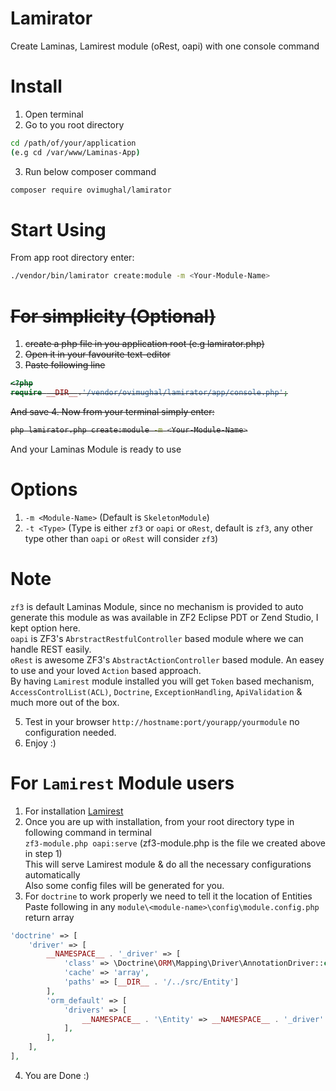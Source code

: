 # Lamirator
Create Laminas, Lamirest module (oRest, oapi) with one console command

# Install
1. Open terminal
2. Go to you root directory
```bash
cd /path/of/your/application
(e.g cd /var/www/Laminas-App)
```
3. Run below composer command
```bash
composer require ovimughal/lamirator
```

# Start Using
From app root directory enter: <br>
```bash
./vendor/bin/lamirator create:module -m <Your-Module-Name>
```
<strike>

# For simplicity (Optional)
1. create a php file in you application root (e.g lamirator.php)
2. Open it in your favourite text-editor
3. Paste following line
```php
<?php
require __DIR__.'/vendor/ovimughal/lamirator/app/console.php';
```
   And save
4. Now from your terminal simply enter:
```bash
php lamirator.php create:module -m <Your-Module-Name>
```
</strike>

   And your Laminas Module is ready to use <br>
   # Options
   1. `-m <Module-Name>` (Default is `SkeletonModule`)
   2. `-t <Type>` (Type is either `zf3` or `oapi` or `oRest`, default is `zf3`, any other type other than `oapi` or `oRest`  will consider `zf3`)
   # Note
   `zf3` is default Laminas Module, since no mechanism is provided to auto generate this module as was available in ZF2 Eclipse PDT or Zend Studio, I kept option here.<br>
   `oapi` is ZF3's `AbrstractRestfulController` based module where we can handle REST easily.<br>
   `oRest` is awesome ZF3's `AbstractActionController` based module. An easey to use and your loved `Action` based approach.<br>
   By having `Lamirest` module installed you will get `Token` based mechanism, `AccessControlList(ACL)`, `Doctrine`, `ExceptionHandling`, `ApiValidation` & much more out of the box.
   
5. Test in your browser `http://hostname:port/yourapp/yourmodule` no configuration needed.
6. Enjoy :)

# For `Lamirest` Module users
1. For installation <a href='https://github.com/ovimughal/lamirest'>Lamirest</a>
2. Once you are up with installation, from your root directory type in following command in terminal<br>
    `zf3-module.php oapi:serve` (zf3-module.php is the file we created above in step 1)<br>
   This will serve Lamirest module & do all the necessary configurations automatically<br>
   Also some config files will be generated for you.
3. For `doctrine` to work properly we need to tell it the location of Entities<br>
   Paste following in any `module\<module-name>\config\module.config.php` return array
```php  
'doctrine' => [ 
    'driver' => [
        __NAMESPACE__ . '_driver' => [
            'class' => \Doctrine\ORM\Mapping\Driver\AnnotationDriver::class,
            'cache' => 'array',
            'paths' => [__DIR__ . '/../src/Entity']
        ],
        'orm_default' => [
            'drivers' => [
                __NAMESPACE__ . '\Entity' => __NAMESPACE__ . '_driver'
            ],
        ],
    ],
],
```

4. You are Done :)